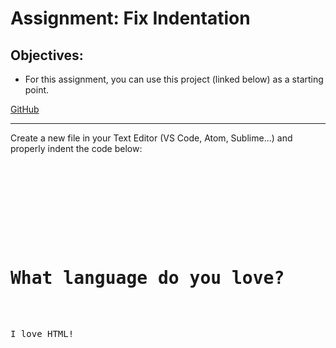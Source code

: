 <h1>Assignment: Fix Indentation</h1>

<h2>Objectives:</h2>
<ul>
  <li>For this assignment, you can use this project (linked below) as a starting point.</li>
</ul>
<a href="https://github.com/TheCodingDojo/webFun_html_indentation">GitHub</a>

<hr>

<p>Create a new file in your Text Editor (VS Code, Atom, Sublime...) and properly indent the code below:</p>
<pre>
<!DOCTYPE html>
<html>
<head>
<title>
Basic I
</title>
</head>
<body>
<h1>
What language do you love?
</h1>
<p>
I love HTML!
</p>
</body>
</html>
</pre>
